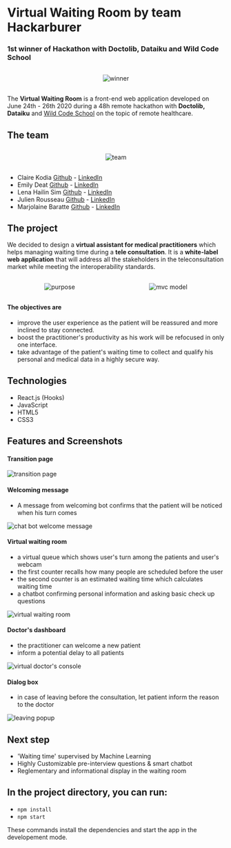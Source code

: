 # Virtual Waiting Room by team Hackarburer

### 1st winner of Hackathon with Doctolib, Dataiku and Wild Code School

<div style="display:flex; justify-content:space-around; margin:30px 0;">
<img src="/public/img/0.png" alt="winner" style="width:180px heigth:auto"/>
</div>

The **Virtual Waiting Room** is a front-end web application developed on June 24th - 26th 2020 during a 48h remote hackathon with **Doctolib, Dataiku** and [Wild Code School](https://www.wildcodeschool.com/en-GB) on the topic of remote healthcare.


## The team

<div style="display:flex; justify-content:space-around; margin:30px 0;">
<img src="/public/img/3.png" alt="team" style="width:200px heigth:auto"/>
</div>

* Claire Kodia [Github](https://github.com/clrko') - [LinkedIn](https://www.linkedin.com/in/clairekodia/)
* Emily Deat [Github](https://github.com/EmilyDEAT) - [LinkedIn](https://www.linkedin.com/in/emily-deat/)
* Lena Hailin Sim [Github](https://github.com/Lenasim) - [LinkedIn](https://www.linkedin.com/in/lena-hailin-sim/)
* Julien Rousseau [Github](https://github.com/julienrousseau16) - [LinkedIn](https://www.linkedin.com/in/julienrousseau-webdev/)
* Marjolaine Baratte [Github](https://github.com/marjowolff) - [LinkedIn](https://www.linkedin.com/in/marjolainebaratte/)

## The project

We decided to design a **virtual assistant for medical practitioners** which helps managing waiting time during a **tele consultation**. 
It is a **white-label web application** that will address all the stakeholders in the teleconsultation market while meeting the interoperability standards. 

<div style="display:flex; justify-content:space-around; margin:30px 0;">
<img src="/public/img/1.png" alt="purpose" style="width:200px heigth:auto"/>
<img src="/public/img/2.png" alt="mvc model" style="width:200px heigth:auto"/>
</div>

#### The objectives are
* improve the user experience as the patient will be reassured and more inclined to stay connected. 
* boost the practitioner's productivity as his work will be refocused in only one interface.
* take advantage of the patient's waiting time to collect and qualify his personal and medical data in a highly secure way.


## Technologies

* React.js (Hooks)
* JavaScript
* HTML5
* CSS3

## Features and Screenshots

#### Transition page

<img src="/public/img/4.png" alt="transition page" style="width:200px heigth:auto"/>

#### Welcoming message
*  A message from welcoming bot confirms that the patient will be noticed when his turn comes

<img src="/public/img/5.png" alt="chat bot welcome message" style="width:200px heigth:auto"/>

#### Virtual waiting room

 - a virtual queue which shows user's turn among the patients and user's webcam 
 - the first counter recalls how many people are scheduled before the user
 - the second counter is an estimated waiting time which calculates waiting time
 - a chatbot confirming personal information and asking basic check up questions

<img src="/public/img/8.png" alt="virtual waiting room" style="width:200px heigth:auto"/>

#### Doctor's dashboard
 - the practitioner can welcome a new patient
 - inform a potential delay to all patients 
 
<img src="/public/img/9.png" alt="virtual doctor's console" style="width:90px heigth:auto"/>

#### Dialog box
 - in case of leaving before the consultation, let patient inform the reason to the doctor

<img src="/public/img/10.png" alt="leaving popup" style="width:200px heigth:auto"/>

## Next step
* 'Waiting time' supervised by Machine Learning
* Highly Customizable pre-interview questions & smart chatbot
* Reglementary and informational display in the waiting room

## In the project directory, you can run:
* `npm install`
* `npm start`

These commands install the dependencies and start the app in the developement mode.